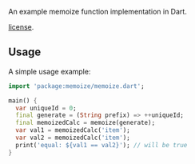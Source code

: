 An example memoize function implementation in Dart. 

[license](https://github.com/dart-lang/stagehand/blob/master/LICENSE).

## Usage

A simple usage example:

```dart
import 'package:memoize/memoize.dart';

main() {
  var uniqueId = 0;
  final generate = (String prefix) => ++uniqueId;
  final memoizedCalc = memoize(generate);
  var val1 = memoizedCalc('item');
  var val2 = memoizedCalc('item');
  print('equal: ${val1 == val2}'); // will be true
}

```
